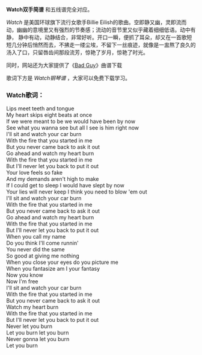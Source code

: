 

**Watch双手简谱** 和五线谱完全对应。

_Watch_ 是美国环球旗下流行女歌手Billie
Eilish的歌曲。空即静又幽，灵即流而动，幽幽的意境里又有强烈的节奏感；流动的音节里又似乎藏着细细低语。动中有静，
静中有动，动静结合，非常好听。开口一瞬，便抓了耳朵，却又在一首歌短短几分钟后悄然而去，不拂走一缕尘埃，不留下一丝痕迹，就像是一盅熬了良久的汤入了口，只留唇齿间那段流芳，惊艳了岁月，惊艳了时光。

同时，网站还为大家提供了《[Bad Guy](Music-10314-Bad-Guy-Billie-Eilish.html "Bad Guy")》曲谱下载

歌词下方是 _Watch钢琴谱_ ，大家可以免费下载学习。

### Watch歌词：

Lips meet teeth and tongue  
My heart skips eight beats at once  
If we were meant to be we would have been by now  
See what you wanna see but all I see is him right now  
I'll sit and watch your car burn  
With the fire that you started in me  
But you never came back to ask it out  
Go ahead and watch my heart burn  
With the fire that you started in me  
But I'll never let you back to put it out  
Your love feels so fake  
And my demands aren't high to make  
If I could get to sleep I would have slept by now  
Your lies will never keep I think you need to blow 'em out  
I'll sit and watch your car burn  
With the fire that you started in me  
But you never came back to ask it out  
Go ahead and watch my heart burn  
With the fire that you started in me  
But I'll never let you back to put it out  
When you call my name  
Do you think I'll come runnin'  
You never did the same  
So good at giving me nothing  
When you close your eyes do you picture me  
When you fantasize am I your fantasy  
Now you know  
Now I'm free  
I'll sit and watch your car burn  
With the fire that you started in me  
But you never came back to ask it out  
Watch my heart burn  
With the fire that you started in me  
But I'll never let you back to put it out  
Never let you burn  
Let you burn let you burn  
Never gonna let you burn  
Let you burn

